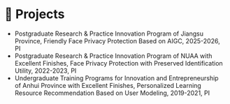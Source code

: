 # 📂 Projects

- Postgraduate Research & Practice Innovation Program of Jiangsu Province, Friendly Face Privacy Protection Based on AIGC, 2025-2026, PI
- Postgraduate Research & Practice Innovation Program of NUAA with Excellent Finishes, Face Privacy Protection with Preserved Identification Utility, 2022-2023, PI
- Undergraduate Training Programs for Innovation and Entrepreneurship of Anhui Province with Excellent Finishes, Personalized Learning Resource Recommendation Based on User Modeling, 2019-2021, PI 
